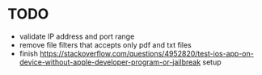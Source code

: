 
# TODO

- validate IP address and port range
- remove file filters that accepts only pdf and txt files
- finish https://stackoverflow.com/questions/4952820/test-ios-app-on-device-without-apple-developer-program-or-jailbreak setup
